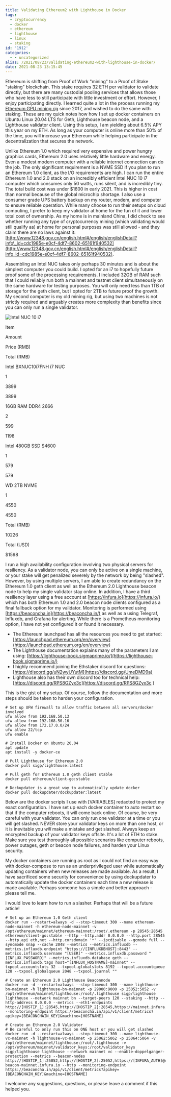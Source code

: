 ```yaml
---
title: Validating Ethereum2 with Lighthouse in Docker
tags:
  - cryptocurrency
  - docker
  - ethereum
  - lighthouse
  - linux
  - staking
id: '1912'
categories:
  - - uncategorized
alias: /2021/08/23/validating-ethereum2-with-lighthouse-in-docker/
date: 2021-08-23 13:15:45
---
```


Ethereum is shifting from Proof of Work "mining" to a Proof of Stake "staking" blockchain. This stake requires 32 ETH per validator to validate directly, but there are many custodial pooling services that allows those who have less to still participate with little investment or effort. However, I enjoy participating directly. I learned quite a lot in the process running my [Ethereum GPU mining rig](https://www.benchodroff.com/2018/01/31/building-six-gpu-ethereum-mining-rig/) since 2017, and wished to do the same with staking. These are my quick notes how how I set up docker containers on Ubuntu Linux 20.04 LTS for Geth, Lighthouse beacon node, and a Lighthouse validator client. Using this setup, I am yielding about 6.5% APY this year on my ETH. As long as your computer is online more than 50% of the time, you will increase your Ethereum while helping participate in the decentralization that secures the network.
<!-- more -->
Unlike Ethereum 1.0 which required very expensive and power hungry graphics cards, Ethereum 2.0 uses relatively little hardware and energy. Even a modest modern computer with a reliable internet connection can do the job. The only significant requirement is a NVME SSD if you plan to run an Ethereum 1.0 client, as the I/O requirements are high. I can run the entire Ethereum 1.0 and 2.0 stack on an incredibly efficient Intel NUC 10 i7 computer which consumes only 50 watts, runs silent, and is incredibly tiny. The total build cost was under $1600 in early 2021. This is higher in cost than normal because of the global microchip shortage. I also use a consumer grade UPS battery backup on my router, modem, and computer to ensure reliable operation. While many choose to run their setups on cloud computing, I prefer to keep my validator at home for the fun of it and lower total cost of ownership. As my home is in mainland China, I did check to see whether running any type of cryptocurrency mining (which validating would still qualify as) at home for personal purposes was still allowed - and they claim there are no laws against it: [http://www.12348.gov.cn/english.html#/english/englishDetail?info\_id=cdc1985e-e0cf-4df7-8602-65161f940532](http://www.12348.gov.cn/english.html#/english/englishDetail?info_id=cdc1985e-e0cf-4df7-8602-65161f940532).

Assembling an Intel NUC takes only perhaps 30 minutes and is about the simplest computer you could build. I opted for an i7 to hopefully future proof some of the processing requirements. I included 32GB of RAM such that I could reliably run both a mainnet and testnet client simultaneously on the same hardware for testing purposes. You will only need less than 1TB of storage for the geth client, but I opted for 2TB to future proof the growth. My second computer is my old mining rig, but using two machines is not strictly required and arguably creates more complexity than benefits since you can only run a single validator.

![Intel NUC 10 i7](http://www.benchodroff.com/wp-content/uploads/2021/08/intelnuc10i7.jpg)

Item

Amount

Price (RMB)

Total (RMB)

Intel BXNUC10i7FNH i7 NUC

1

3899

3899

16GB RAM DDR4 2666

2

599

1198

Intel 480GB SSD S4600

1

579

579

WD 2TB NVME

1

4550

4550

Total (RMB)

10226

Total (USD)

$1598

I run a high availability configuration involving two physical servers for resiliency. As a validator node, you can only be active on a single machine, or your stake will get penalized severely by the network by being "slashed". However, by using multiple servers, I am able to create redundancy on the Ethereum 1.0 geth client as well as the Ethereum 2.0 Lighthouse beacon node to help my single validator stay online. In addition, I have a third resiliency layer using a free account at [https://infura.io](https://infura.io/) which has both Ethereum 1.0 and 2.0 beacon node clients configured as a final fallback option for my validator. Monitoring is performed using [https://beaconcha.in](https://beaconcha.in/) as well as a using Telegraf, Influxdb, and Grafana for alerting. While there is a Prometheus monitoring option, I have not yet configured it or found it necessary.

*   The Ethereum launchpad has all the resources you need to get started: [https://launchpad.ethereum.org/en/overview](https://launchpad.ethereum.org/en/overview)
*   The Lighthouse documentation explains many of the parameters I am using: [https://lighthouse-book.sigmaprime.io/](https://lighthouse-book.sigmaprime.io/)
*   I highly recommend joining the Ethstaker discord for questions: [https://discord.gg/uN2wyUYutM](https://discord.gg/UmeDMD9a)
*   Lighthouse also has their own discord too for technical help: [https://discord.gg/RPS8GZyx3c](https://discord.gg/RPS8GZyx3c )

This is the gist of my setup. Of course, follow the documentation and more steps should be taken to harden your configuration.

```
# Set up UFW firewall to allow traffic between all servers/docker involved
ufw allow from 192.168.50.13
ufw allow from 192.168.50.16
ufw allow from 172.17.0.0/24
ufw allow 22/tcp
ufw enable
```

```
# Install Docker on Ubuntu 20.04
apt update
apt install -y docker-ce

# Pull Lighthouse for Ethereum 2.0
docker pull sigp/lighthouse:latest

# Pull geth for Ethereum 1.0 geth client stable
docker pull ethereum/client-go:stable

# Dockupdater is a great way to automatically update docker 
docker pull dockupdater/dockupdater:latest
```

Below are the docker scripts I use with \[VARIABLES\] redacted to protect my exact configuration. I have set up each docker container to auto restart so that if the computer reboots, it will come back online. Of course, be very careful with your validator. You can only run one validator at a time or you will get slashed. NEVER store your validator keys on more than one host, or it is inevitable you _will_ make a mistake and get slashed. Always keep an encrypted backup of your validator keys offsite. It's a lot of ETH to stake. Make sure you test thoroughly all possible scenarios like computer reboots, power outages, geth or beacon node failures, and harden your Linux security.

My docker containers are running as root as I could not find an easy way with docker-compose to run as an underprivileged user while automatically updating containers when new releases are made available. As a result, I have sacrificed some security for convenience by using dockupdater to automatically update the docker containers each time a new release is made available. Perhaps someone has a simple and better approach - please tell me.

I would love to learn how to run a slasher. Perhaps that will be a future article!

```
# Set up an Ethereum 1.0 Geth client
docker run --restart=always -d --stop-timeout 300 --name ethereum-node-mainnet -h ethereum-node-mainnet -v /opt/ethereum/mainnet/ethereum-mainnet:/root/.ethereum -p 28545:28545 ethereum/client-go:stable --http --http.addr 0.0.0.0 --http.port 28545 --http.api eth,net --http.corsdomain '*' --ipcdisable --gcmode full --syncmode snap --cache 2048 --metrics --metrics.influxdb --metrics.influxdb.endpoint "https://[INFLUXDBHOST]:8443" --metrics.influxdb.username "[USER]" --metrics.influxdb.password "[INFLUX_PASSWORD]" --metrics.influxdb.database geth --metrics.influxdb.tags host="[INFLUX_HOSTNAME]-mainnet" --txpool.accountslots 32 --txpool.globalslots 8192 --txpool.accountqueue 128 --txpool.globalqueue 2048 --txpool.journal ""

# Create an Ethereum 2.0 Lighthouse Beaconnode
docker run -d --restart=always --stop-timeout 300 --name lighthouse-bn-mainnet -h lighthouse-bn-mainnet -p 29000:9000 -p 25052:5052 -v /opt/ethereum/mainnet/lighthouse:/root/.lighthouse sigp/lighthouse lighthouse --network mainnet bn --target-peers 120 --staking --http --http-address 0.0.0.0 --metrics --eth1-endpoints http://[HOSTIP_1]:28545,http://[HOSTIP_2]:28545,https://mainnet.infura.io/v3/[INFURA_AUTH] --monitoring-endpoint https://beaconcha.in/api/v1/client/metrics?apikey=[BEACONCHAIN_KEY]&machine=[HOSTNAME]

# Create an Ethereum 2.0 Validator 
# Be careful to only run this on ONE host or you will get slashed
docker run -d --restart=always --stop-timeout 300 --name lighthouse-vc-mainnet -h lighthouse-vc-mainnet -p 25062:5062 -p 25064:5064 -v /opt/ethereum/mainnet/lighthouse:/root/.lighthouse -v /opt/ethereum/mainnet/validator_keys:/root/validator_keys sigp/lighthouse lighthouse --network mainnet vc --enable-doppelganger-protection --metrics --beacon-nodes http://[HOSTIP_1]:25052,http://[HOSTIP_2]:25052,https://[INFURA_AUTH]@eth2-beacon-mainnet.infura.io --http --monitoring-endpoint https://beaconcha.in/api/v1/client/metrics?apikey=[BEACONCHAIN_KEY]&machine=[HOSTNAME]
```

I welcome any suggestions, questions, or please leave a comment if this helped you.